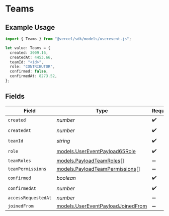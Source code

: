 # Teams

## Example Usage

```typescript
import { Teams } from "@vercel/sdk/models/userevent.js";

let value: Teams = {
  created: 3009.16,
  createdAt: 4453.66,
  teamId: "<id>",
  role: "CONTRIBUTOR",
  confirmed: false,
  confirmedAt: 8273.52,
};
```

## Fields

| Field                                                                        | Type                                                                         | Required                                                                     | Description                                                                  |
| ---------------------------------------------------------------------------- | ---------------------------------------------------------------------------- | ---------------------------------------------------------------------------- | ---------------------------------------------------------------------------- |
| `created`                                                                    | *number*                                                                     | :heavy_check_mark:                                                           | N/A                                                                          |
| `createdAt`                                                                  | *number*                                                                     | :heavy_check_mark:                                                           | N/A                                                                          |
| `teamId`                                                                     | *string*                                                                     | :heavy_check_mark:                                                           | N/A                                                                          |
| `role`                                                                       | [models.UserEventPayload65Role](../models/usereventpayload65role.md)         | :heavy_check_mark:                                                           | N/A                                                                          |
| `teamRoles`                                                                  | [models.PayloadTeamRoles](../models/payloadteamroles.md)[]                   | :heavy_minus_sign:                                                           | N/A                                                                          |
| `teamPermissions`                                                            | [models.PayloadTeamPermissions](../models/payloadteampermissions.md)[]       | :heavy_minus_sign:                                                           | N/A                                                                          |
| `confirmed`                                                                  | *boolean*                                                                    | :heavy_check_mark:                                                           | N/A                                                                          |
| `confirmedAt`                                                                | *number*                                                                     | :heavy_check_mark:                                                           | N/A                                                                          |
| `accessRequestedAt`                                                          | *number*                                                                     | :heavy_minus_sign:                                                           | N/A                                                                          |
| `joinedFrom`                                                                 | [models.UserEventPayloadJoinedFrom](../models/usereventpayloadjoinedfrom.md) | :heavy_minus_sign:                                                           | N/A                                                                          |